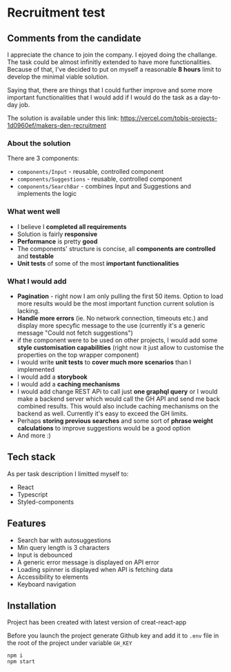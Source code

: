 
# Recruitment test
## Comments from the candidate
I appreciate the chance to join the company. I ejoyed doing the challange. The task could be almost infinitly extended to have more functionalities. Because of that, I've decided to put on myself a reasonable **8 hours** limit to develop the minimal viable solution. 

Saying that, there are things that I could further improve and some more important functionalities that I would add if I would do the task as a day-to-day job.

The solution is available under this link: https://vercel.com/tobis-projects-1d0960ef/makers-den-recruitment

### About the solution
There are 3 components:
- `components/Input` - reusable, controlled component
- `components/Suggestions` - reusable, controlled component
- `components/SearchBar` - combines Input and Suggestions and implements the logic

### What went well
- I believe I **completed all requirements**
- Solution is fairly **responsive**
- **Performance** is pretty **good**
- The components' structure is concise, all **components are controlled** and **testable**
- **Unit tests** of some of the most **important functionalities**

### What I would add
- **Pagination** - right now I am only pulling the first 50 items. Option to load more results would be the most important function current solution is lacking.
- **Handle more errors** (ie. No network connection, timeouts etc.) and display more specyfic message to the use (currently it's a generic message "Could not fetch suggestions")
- if the component were to be used on other projects, I would add some **style customisation capabilities** (right now it just allow to customise the properties on the top wrapper component)
- I would write **unit tests** to **cover much more scenarios** than I implemented
- I would add a **storybook**
- I would add a **caching mechanisms**
- I would add change REST APi to call just **one graphql query** or I would make a backend server which would call the GH API and send me back combined results. This would also include caching mechanisms on the backend as well. Currently it's easy to exceed the GH limits.
- Perhaps **storing previous searches** and some sort of **phrase weight calculations** to improve suggestions would be a good option
- And more :)


## Tech stack

As per task description I limitted myself to:

- React
- Typescript
- Styled-components

## Features

- Search bar with autosuggestions
- Min query length is 3 characters
- Input is debounced
- A generic error message is displayed on API error
- Loading spinner is displayed when API is fetching data
- Accessibility to elements
- Keyboard navigation

## Installation

Project has been created with latest version of creat-react-app

Before you launch the project generate Github key and add it to `.env` file in the root of the project under variable `GH_KEY`

```
npm i
npm start
```

